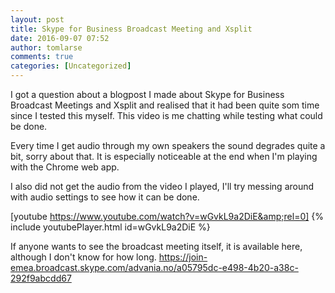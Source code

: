 ```yaml
---
layout: post
title: Skype for Business Broadcast Meeting and Xsplit
date: 2016-09-07 07:52
author: tomlarse
comments: true
categories: [Uncategorized]
---
```

I got a question about a blogpost I made about Skype for Business Broadcast Meetings and Xsplit and realised that it had been quite som time since I tested this myself. This video is me chatting while testing what could be done.

Every time I get audio through my own speakers the sound degrades quite a bit, sorry about that. It is especially noticeable at the end when I'm playing with the Chrome web app.

I also did not get the audio from the video I played, I'll try messing around with audio settings to see how it can be done.

[youtube https://www.youtube.com/watch?v=wGvkL9a2DiE&amp;rel=0]
{% include youtubePlayer.html id=wGvkL9a2DiE %}

If anyone wants to see the broadcast meeting itself, it is available here, although I don't know for how long.
https://join-emea.broadcast.skype.com/advania.no/a05795dc-e498-4b20-a38c-292f9abcdd67
